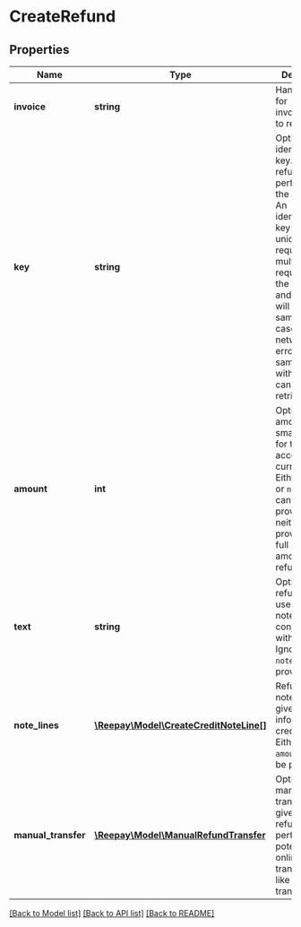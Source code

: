 # CreateRefund

## Properties
Name | Type | Description | Notes
------------ | ------------- | ------------- | -------------
**invoice** | **string** | Handle or id for invoice/charge to refund |
**key** | **string** | Optional idempotency key. Only one refund can be performed for the same key. An idempotency key identifies uniquely the request and multiple requests with the same key and invoice will yield the same result. In case of networking errors the same request with same key can safely be retried. | [optional]
**amount** | **int** | Optional amount in the smallest unit for the account currency. Either `amount` or `note_lines` can be provided, if neither is provided the full refundable amount is refunded. | [optional]
**text** | **string** | Optional refund text to use on credit note. Used in conjunction with `amount`. Ignored if `note_lines` is provided. | [optional]
**note_lines** | [**\Reepay\Model\CreateCreditNoteLine[]**](CreateCreditNoteLine.md) | Refund credit note lines to give detailed information for credit note. Either this or `amount` must be provided. | [optional]
**manual_transfer** | [**\Reepay\Model\ManualRefundTransfer**](ManualRefundTransfer.md) | Optional manual transfer. If given no refund will be performed on potential online settled transaction like card transaction. | [optional]

[[Back to Model list]](../../README.md#documentation-for-models) [[Back to API list]](../../README.md#documentation-for-api-endpoints) [[Back to README]](../../README.md)


